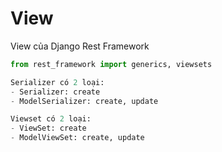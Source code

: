# View

View của Django Rest Framework 

```py
from rest_framework import generics, viewsets

Serializer có 2 loại:
- Serializer: create
- ModelSerializer: create, update

Viewset có 2 loại:
- ViewSet: create
- ModelViewSet: create, update
```
